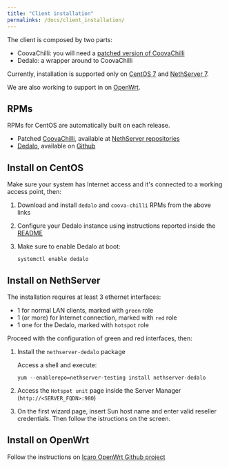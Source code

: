 ```yaml
---
title: "Client installation"
permalinks: /docs/client_installation/
---
```


The client is composed by two parts:

- CoovaChilli: you will need a [patched version of CoovaChilli](https://github.com/NethServer/coova-chilli)
- Dedalo: a wrapper around to CoovaChilli

Currently, installation is supported only on [CentOS 7](https://www.centos.org) and [NethServer 7](https://www.nethserver.org).

We are also working to support in on [OpenWrt](https://openwrt.org/).

## RPMs

RPMs for CentOS are automatically built on each release.

- Patched [CoovaChilli]( https://github.com/NethServer/rpm-coova-chilli), available at [NethServer repositories](http://mirror.nethserver.org/nethserver/7/testing/x86_64/Packages/)
- [Dedalo](https://github.com/nethesis/icaro/tree/master/dedalo/dist), available on [Github](https://github.com/nethesis/icaro/releases)

## Install on CentOS

Make sure your system has Internet access and it's connected to a working access point, then:

1. Download and install `dedalo` and `coova-chilli` RPMs from the above links

2. Configure your Dedalo instance using instructions reported inside the [README](https://github.com/nethesis/icaro/tree/master/dedalo)

3. Make sure to enable Dedalo at boot:
   ```
   systemctl enable dedalo
   ```


## Install on NethServer

The installation requires at least 3 ethernet interfaces: 

- 1 for normal LAN clients, marked with ``green`` role
- 1 (or more) for Internet connection, marked with ``red`` role
- 1 one for the Dedalo, marked with ``hotspot`` role

Proceed with the configuration of green and red interfaces, then:

1. Install the ``nethserver-dedalo`` package

   Access a shell and execute:
   ```
   yum --enablerepo=nethserver-testing install nethserver-dedalo
   ```

2. Access the ``Hotspot unit`` page inside the Server Manager (``http://<SERVER_FQDN>:980``)

3. On the first wizard page, insert Sun host name and enter valid reseller credentials.
   Then follow the istructions on the screen.

## Install on OpenWrt

Follow the instructions on [Icaro OpenWrt Github project](https://github.com/nethesis/icaro-openwrt)

